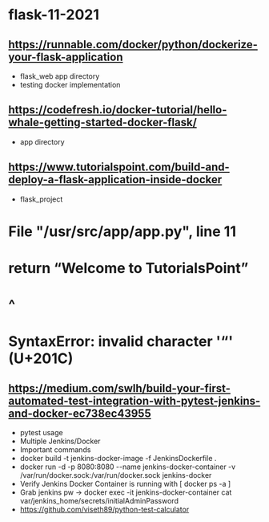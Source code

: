# flask-11-2021

## https://runnable.com/docker/python/dockerize-your-flask-application
- flask_web app directory
- testing docker implementation

## https://codefresh.io/docker-tutorial/hello-whale-getting-started-docker-flask/
- app directory

## https://www.tutorialspoint.com/build-and-deploy-a-flask-application-inside-docker
- flask_project
#  File "/usr/src/app/app.py", line 11
#    return “Welcome to TutorialsPoint”
#           ^
# SyntaxError: invalid character '“' (U+201C)


## https://medium.com/swlh/build-your-first-automated-test-integration-with-pytest-jenkins-and-docker-ec738ec43955
- pytest usage
- Multiple Jenkins/Docker
- Important commands
- docker build -t jenkins-docker-image -f JenkinsDockerfile .
- docker run -d -p 8080:8080 --name jenkins-docker-container -v /var/run/docker.sock:/var/run/docker.sock jenkins-docker
- Verify Jenkins Docker Container is running with [ docker ps -a ]
- Grab jenkins pw -> docker exec -it jenkins-docker-container cat var/jenkins_home/secrets/initialAdminPassword
- https://github.com/viseth89/python-test-calculator